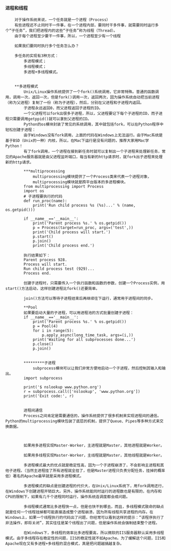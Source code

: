 #### 进程和线程
		对于操作系统来说，一个任务就是一个进程（Process）
		有些进程还不止同时干一件事，在一个进程内部，要同时干多件事，就需要同时运行多个“子任务”，我们把进程内的这些“子任务”称为线程（Thread）。
		由于每个进程至少要干一件事，所以，一个进程至少有一个线程
		
		如果我们要同时执行多个任务怎么办？
		
		多任务的实现有3种方式：
			多进程模式；
			多线程模式；
			多进程+多线程模式。

		
		**多进程模式
			Unix/Linux操作系统提供了一个fork()系统调用，它非常特殊。普通的函数调用，调用一次，返回一次，但是fork()调用一次，返回两次，因为操作系统自动把当前进程（称为父进程）复制了一份（称为子进程），然后，分别在父进程和子进程内返回。
			子进程永远返回0，而父进程返回子进程的ID。	
			一个父进程可以fork出很多子进程，所以，父进程要记下每个子进程的ID，而子进程只需要调用getppid()就可以拿到父进程的ID。
			Python的os模块封装了常见的系统调用，其中就包括fork，可以在Python程序中轻松创建子进程：
			由于Windows没有fork调用，上面的代码在Windows上无法运行。由于Mac系统是基于BSD（Unix的一种）内核，所以，在Mac下运行是没有问题的，推荐大家用Mac学Python！
			有了fork调用，一个进程在接到新任务时就可以复制出一个子进程来处理新任务，常见的Apache服务器就是由父进程监听端口，每当有新的http请求时，就fork出子进程来处理新的http请求。

			***multiprocessing
				multiprocessing模块提供了一个Process类来代表一个进程对象，
				multiprocessing模块就是跨平台版本的多进程模块。
			from multiprocessing import Process
			import os
			# 子进程要执行的代码
			def run_proc(name):
				print('Run child process %s (%s)...' % (name, os.getpid()))

			if __name__=='__main__':
				print('Parent process %s.' % os.getpid())
				p = Process(target=run_proc, args=('test',))
				print('Child process will start.')
				p.start()
				p.join()
				print('Child process end.')							
				
			执行结果如下：
			Parent process 928.
			Process will start.
			Run child process test (929)...
			Process end.
	
			创建子进程时，只需要传入一个执行函数和函数的参数，创建一个Process实例，用start()方法启动，这样创建进程比fork()还要简单。

			join()方法可以等待子进程结束后再继续往下运行，通常用于进程间的同步。	
				
			**Pool
			如果要启动大量的子进程，可以用进程池的方式批量创建子进程：	
			if __name__=='__main__':
				print('Parent process %s.' % os.getpid())
				p = Pool(4)
				for i in range(5):
					p.apply_async(long_time_task, args=(i,))
				print('Waiting for all subprocesses done...')
				p.close()
				p.join()	
				
				
			*********子进程	
				subprocess模块可以让我们非常方便地启动一个子进程，然后控制其输入和输出。
			import subprocess

			print('$ nslookup www.python.org')
			r = subprocess.call(['nslookup', 'www.python.org'])
			print('Exit code:', r)				
				
				
			进程间通信
			Process之间肯定是需要通信的，操作系统提供了很多机制来实现进程间的通信。Python的multiprocessing模块包装了底层的机制，提供了Queue、Pipes等多种方式来交换数据。	
							
			

			如果用多进程实现Master-Worker，主进程就是Master，其他进程就是Worker。

			如果用多线程实现Master-Worker，主线程就是Master，其他线程就是Worker。

			多进程模式最大的优点就是稳定性高，因为一个子进程崩溃了，不会影响主进程和其他子进程。（当然主进程挂了所有进程就全挂了，但是Master进程只负责分配任务，挂掉的概率低）著名的Apache最早就是采用多进程模式。

			多进程模式的缺点是创建进程的代价大，在Unix/Linux系统下，用fork调用还行，在Windows下创建进程开销巨大。另外，操作系统能同时运行的进程数也是有限的，在内存和CPU的限制下，如果有几千个进程同时运行，操作系统连调度都会成问题。

			多线程模式通常比多进程快一点，但是也快不到哪去，而且，多线程模式致命的缺点就是任何一个线程挂掉都可能直接造成整个进程崩溃，因为所有线程共享进程的内存。在Windows上，如果一个线程执行的代码出了问题，你经常可以看到这样的提示：“该程序执行了非法操作，即将关闭”，其实往往是某个线程出了问题，但是操作系统会强制结束整个进程。

			在Windows下，多线程的效率比多进程要高，所以微软的IIS服务器默认采用多线程模式。由于多线程存在稳定性的问题，IIS的稳定性就不如Apache。为了缓解这个问题，IIS和Apache现在又有多进程+多线程的混合模式，真是把问题越搞越复杂。	
				
				
				
				
				
				
				
				
				
				
				
				
				
				
				
				
				
				
				
				
				
				
				
				
				






















		